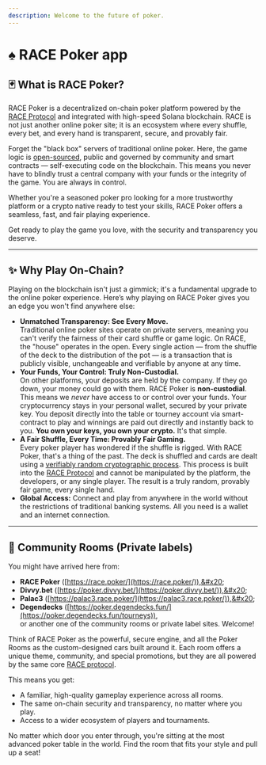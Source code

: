 ```yaml
---
description: Welcome to the future of poker.
---
```


# ♠️ RACE Poker app

## 🃏 **What is RACE Poker?**

RACE Poker is a decentralized on-chain poker platform powered by the [RACE Protocol](broken-reference) and integrated with high-speed Solana blockchain. RACE is not just another online poker site; it is an ecosystem where every shuffle, every bet, and every hand is transparent, secure, and provably fair.

Forget the "black box" servers of traditional online poker. Here, the game logic is [open-sourced](http://github.com/RACE-Game/), public and governed by community and smart contracts — self-executing code on the blockchain. This means you never have to blindly trust a central company with your funds or the integrity of the game. You are always in control.

Whether you're a seasoned poker pro looking for a more trustworthy platform or a crypto native ready to test your skills, RACE Poker offers a seamless, fast, and fair playing experience.&#x20;

Get ready to play the game you love, with the security and transparency you deserve.

***

## ✨ **Why Play On-Chain?**

Playing on the blockchain isn't just a gimmick; it's a fundamental upgrade to the online poker experience. Here’s why playing on RACE Poker gives you an edge you won't find anywhere else:

* **Unmatched Transparency: See Every Move.**\
  Traditional online poker sites operate on private servers, meaning you can't verify the fairness of their card shuffle or game logic. On RACE, the "house" operates in the open. Every single action — from the shuffle of the deck to the distribution of the pot — is a transaction that is publicly visible, unchangeable and verifiable by anyone at any time.
* **Your Funds, Your Control: Truly Non-Custodial.**\
  On other platforms, your deposits are held by the company. If they go down, your money could go with them. RACE Poker is **non-custodial**. This means we _never_ have access to or control over your funds. Your cryptocurrency stays in your personal wallet, secured by your private key. You deposit directly into the table or tourney account via smart-contract to play and winnings are paid out directly and instantly back to you. **You own your keys, you own your crypto.** It's that simple.
* **A Fair Shuffle, Every Time: Provably Fair Gaming.**\
  Every poker player has wondered if the shuffle is rigged. With RACE Poker, that's a thing of the past. The deck is shuffled and cards are dealt using a [verifiably random cryptographic process](broken-reference). This process is built into the [RACE Protocol](broken-reference) and cannot be manipulated by the platform, the developers, or any single player. The result is a truly random, provably fair game, every single hand.
* **Global Access:** Connect and play from anywhere in the world without the restrictions of traditional banking systems. All you need is a wallet and an internet connection.&#x20;

***

## 🏢 **Community Rooms (Private labels)**&#x20;

You might have arrived here from:

* **RACE Poker** ([https://race.poker/](https://race.poker/)),&#x20;
* **Divvy.bet** ([https://poker.divvy.bet/](https://poker.divvy.bet/)),&#x20;
* **Palac3** ([https://palac3.race.poker/](https://palac3.race.poker/)),&#x20;
* **Degendecks** ([https://poker.degendecks.fun/](https://poker.degendecks.fun/tourneys)), \
  or another one of the community rooms or private label sites. Welcome!

Think of RACE Poker as the powerful, secure engine, and all the Poker Rooms as the custom-designed cars built around it. Each room offers a unique theme, community, and special promotions, but they are all powered by the same core [RACE protocol](broken-reference).

This means you get:

* A familiar, high-quality gameplay experience across all rooms.
* The same on-chain security and transparency, no matter where you play.
* Access to a wider ecosystem of players and tournaments.

No matter which door you enter through, you're sitting at the most advanced poker table in the world. Find the room that fits your style and pull up a seat!
